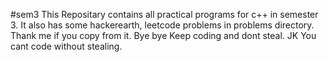 #sem3
This Repositary contains all practical programs for c++ in semester 3.
It also has some hackerearth, leetcode problems in problems directory.
Thank me if you copy from it. 
Bye bye
Keep coding and dont steal.
JK
You cant code without stealing.